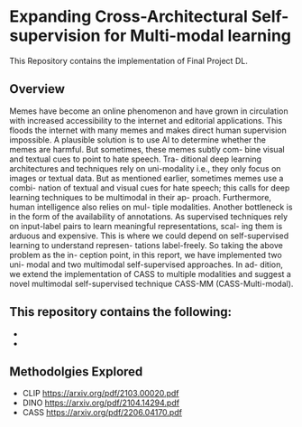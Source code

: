 # Expanding Cross-Architectural Self-supervision for Multi-modal learning
This Repository contains the implementation of Final Project DL.


## Overview
Memes have become an online phenomenon and have grown
in circulation with increased accessibility to the internet and
editorial applications. This floods the internet with many
memes and makes direct human supervision impossible. A
plausible solution is to use AI to determine whether the
memes are harmful. But sometimes, these memes subtly com-
bine visual and textual cues to point to hate speech. Tra-
ditional deep learning architectures and techniques rely on
uni-modality i.e., they only focus on images or textual data.
But as mentioned earlier, sometimes memes use a combi-
nation of textual and visual cues for hate speech; this calls
for deep learning techniques to be multimodal in their ap-
proach. Furthermore, human intelligence also relies on mul-
tiple modalities. Another bottleneck is in the form of the
availability of annotations. As supervised techniques rely on
input-label pairs to learn meaningful representations, scal-
ing them is arduous and expensive. This is where we could
depend on self-supervised learning to understand represen-
tations label-freely. So taking the above problem as the in-
ception point, in this report, we have implemented two uni-
modal and two multimodal self-supervised approaches. In ad-
dition, we extend the implementation of CASS to multiple
modalities and suggest a novel multimodal self-supervised
technique CASS-MM (CASS-Multi-modal).

## This repository contains the following:
-
-

## Methodolgies Explored
- CLIP <https://arxiv.org/pdf/2103.00020.pdf>
- DINO <https://arxiv.org/pdf/2104.14294.pdf>
- CASS <https://arxiv.org/pdf/2206.04170.pdf>



